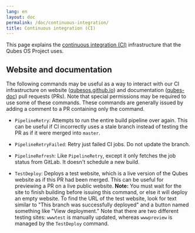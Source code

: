 ```yaml
---
lang: en
layout: doc
permalink: /doc/continuous-integration/
title: Continuous integration (CI)
---
```


This page explains the [continuous integration
(CI)](https://en.wikipedia.org/wiki/Continuous_integration) infrastructure that
the Qubes OS Project uses.

## Website and documentation

The following commands may be useful as a way to interact with our CI
infrastructure on website
([qubesos.github.io](https://github.com/QubesOS/qubesos.github.io)) and
documentation ([qubes-doc](https://github.com/QubesOS/qubes-doc)) pull requests
(PRs). Note that special permissions may be required to use some of these
commands. These commands are generally issued by adding a comment to a PR
containing only the command.

- `PipelineRetry`: Attempts to run the entire build pipeline over again. This
  can be useful if CI incorrectly uses a stale branch instead of testing the PR
  as if it were merged into `master`.

- `PipelineRetryFailed`: Retry just failed CI jobs. Do not update the branch.

- `PipelineRefresh`: Like `PipelineRetry`, except it only fetches the job status
   from GitLab. It doesn't schedule a new build.

- `TestDeploy`: Deploys a test website, which is a live version of the Qubes
  website as if this PR had been merged. This can be useful for previewing a PR
  on a live public website. **Note:** You must wait for the site to finish
  building before issuing this command, or else it will deploy an empty
  website. To find the URL of the test website, look for text similar to "This
  branch was successfully deployed" and a button named something like "View
  deployment." Note that there are two different testing sites: `wwwtest` is
  manually updated, whereas `wwwpreview` is managed by the `TestDeploy`
  command.
